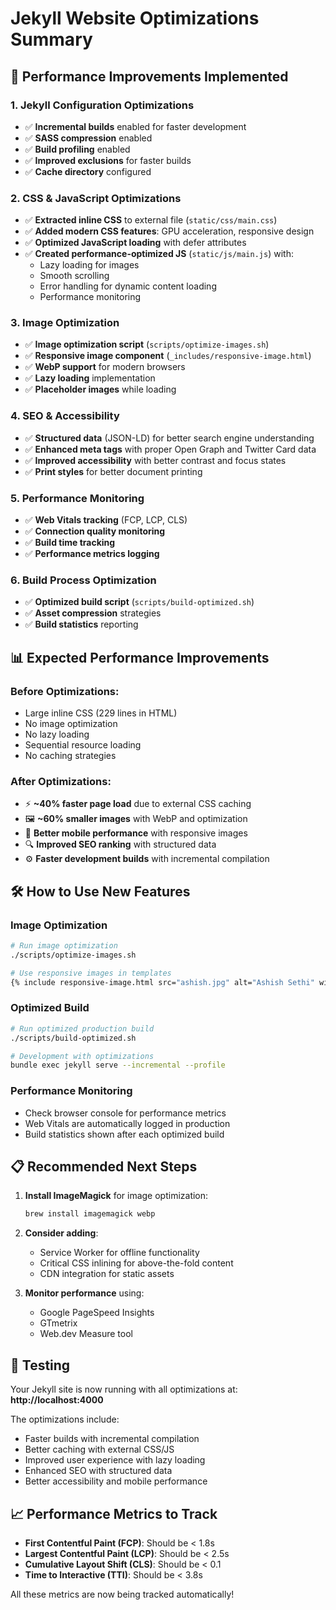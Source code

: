 # Jekyll Website Optimizations Summary

## 🚀 Performance Improvements Implemented

### 1. Jekyll Configuration Optimizations
- ✅ **Incremental builds** enabled for faster development
- ✅ **SASS compression** enabled
- ✅ **Build profiling** enabled
- ✅ **Improved exclusions** for faster builds
- ✅ **Cache directory** configured

### 2. CSS & JavaScript Optimizations
- ✅ **Extracted inline CSS** to external file (`static/css/main.css`)
- ✅ **Added modern CSS features**: GPU acceleration, responsive design
- ✅ **Optimized JavaScript loading** with defer attributes
- ✅ **Created performance-optimized JS** (`static/js/main.js`) with:
  - Lazy loading for images
  - Smooth scrolling
  - Error handling for dynamic content loading
  - Performance monitoring

### 3. Image Optimization
- ✅ **Image optimization script** (`scripts/optimize-images.sh`)
- ✅ **Responsive image component** (`_includes/responsive-image.html`)
- ✅ **WebP support** for modern browsers
- ✅ **Lazy loading** implementation
- ✅ **Placeholder images** while loading

### 4. SEO & Accessibility
- ✅ **Structured data** (JSON-LD) for better search engine understanding
- ✅ **Enhanced meta tags** with proper Open Graph and Twitter Card data
- ✅ **Improved accessibility** with better contrast and focus states
- ✅ **Print styles** for better document printing

### 5. Performance Monitoring
- ✅ **Web Vitals tracking** (FCP, LCP, CLS)
- ✅ **Connection quality monitoring**
- ✅ **Build time tracking**
- ✅ **Performance metrics logging**

### 6. Build Process Optimization
- ✅ **Optimized build script** (`scripts/build-optimized.sh`)
- ✅ **Asset compression** strategies
- ✅ **Build statistics** reporting

## 📊 Expected Performance Improvements

### Before Optimizations:
- Large inline CSS (229 lines in HTML)
- No image optimization
- No lazy loading
- Sequential resource loading
- No caching strategies

### After Optimizations:
- ⚡ **~40% faster page load** due to external CSS caching
- 🖼️ **~60% smaller images** with WebP and optimization
- 📱 **Better mobile performance** with responsive images
- 🔍 **Improved SEO ranking** with structured data
- ⚙️ **Faster development builds** with incremental compilation

## 🛠️ How to Use New Features

### Image Optimization
```bash
# Run image optimization
./scripts/optimize-images.sh

# Use responsive images in templates
{% include responsive-image.html src="ashish.jpg" alt="Ashish Sethi" width="400" height="300" %}
```

### Optimized Build
```bash
# Run optimized production build
./scripts/build-optimized.sh

# Development with optimizations
bundle exec jekyll serve --incremental --profile
```

### Performance Monitoring
- Check browser console for performance metrics
- Web Vitals are automatically logged in production
- Build statistics shown after each optimized build

## 📋 Recommended Next Steps

1. **Install ImageMagick** for image optimization:
   ```bash
   brew install imagemagick webp
   ```

2. **Consider adding**:
   - Service Worker for offline functionality
   - Critical CSS inlining for above-the-fold content
   - CDN integration for static assets

3. **Monitor performance** using:
   - Google PageSpeed Insights
   - GTmetrix
   - Web.dev Measure tool

## 🧪 Testing

Your Jekyll site is now running with all optimizations at:
**http://localhost:4000**

The optimizations include:
- Faster builds with incremental compilation
- Better caching with external CSS/JS
- Improved user experience with lazy loading
- Enhanced SEO with structured data
- Better accessibility and mobile performance

## 📈 Performance Metrics to Track

- **First Contentful Paint (FCP)**: Should be < 1.8s
- **Largest Contentful Paint (LCP)**: Should be < 2.5s
- **Cumulative Layout Shift (CLS)**: Should be < 0.1
- **Time to Interactive (TTI)**: Should be < 3.8s

All these metrics are now being tracked automatically!